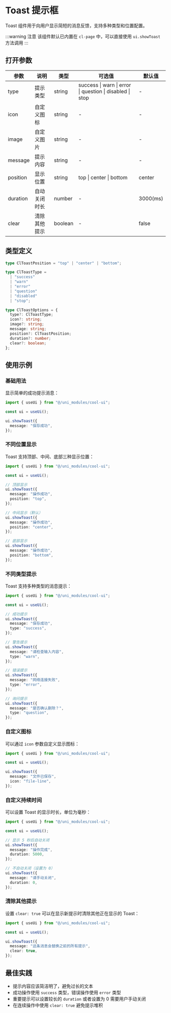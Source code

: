 # Toast 提示框

Toast 组件用于向用户显示简短的消息反馈，支持多种类型和位置配置。

:::warning 注意
该组件默认已内置在 `cl-page` 中，可以直接使用 `ui.showToast` 方法调用
:::

## 打开参数

| 参数     | 说明         | 类型    | 可选值                                                   | 默认值   |
| -------- | ------------ | ------- | -------------------------------------------------------- | -------- |
| type     | 提示类型     | string  | success \| warn \| error \| question \| disabled \| stop | -        |
| icon     | 自定义图标   | string  | -                                                        | -        |
| image    | 自定义图片   | string  | -                                                        | -        |
| message  | 提示内容     | string  | -                                                        | -        |
| position | 显示位置     | string  | top \| center \| bottom                                  | center   |
| duration | 自动关闭时长 | number  | -                                                        | 3000(ms) |
| clear    | 清除其他提示 | boolean | -                                                        | false    |

## 类型定义

```ts
type ClToastPosition = "top" | "center" | "bottom";

type ClToastType =
  | "success"
  | "warn"
  | "error"
  | "question"
  | "disabled"
  | "stop";

type ClToastOptions = {
  type?: ClToastType;
  icon?: string;
  image?: string;
  message: string;
  position?: ClToastPosition;
  duration?: number;
  clear?: boolean;
};
```

## 使用示例

### 基础用法

显示简单的成功提示消息：

```ts
import { useUi } from "@/uni_modules/cool-ui";

const ui = useUi();

ui.showToast({
  message: "保存成功",
});
```

### 不同位置显示

Toast 支持顶部、中间、底部三种显示位置：

```ts
import { useUi } from "@/uni_modules/cool-ui";

const ui = useUi();

// 顶部显示
ui.showToast({
  message: "操作成功",
  position: "top",
});

// 中间显示（默认）
ui.showToast({
  message: "操作成功",
  position: "center",
});

// 底部显示
ui.showToast({
  message: "操作成功",
  position: "bottom",
});
```

### 不同类型提示

Toast 支持多种类型的消息提示：

```ts
import { useUi } from "@/uni_modules/cool-ui";

const ui = useUi();

// 成功提示
ui.showToast({
  message: "保存成功",
  type: "success",
});

// 警告提示
ui.showToast({
  message: "请检查输入内容",
  type: "warn",
});

// 错误提示
ui.showToast({
  message: "网络连接失败",
  type: "error",
});

// 询问提示
ui.showToast({
  message: "是否确认删除？",
  type: "question",
});
```

### 自定义图标

可以通过 `icon` 参数自定义显示图标：

```ts
import { useUi } from "@/uni_modules/cool-ui";

const ui = useUi();

ui.showToast({
  message: "文件已保存",
  icon: "file-line",
});
```

### 自定义持续时间

可以设置 Toast 的显示时长，单位为毫秒：

```ts
import { useUi } from "@/uni_modules/cool-ui";

const ui = useUi();

// 显示 5 秒后自动关闭
ui.showToast({
  message: "操作完成",
  duration: 5000,
});

// 不自动关闭（设置为 0）
ui.showToast({
  message: "请手动关闭",
  duration: 0,
});
```

### 清除其他提示

设置 `clear: true` 可以在显示新提示时清除其他正在显示的 Toast：

```ts
import { useUi } from "@/uni_modules/cool-ui";

const ui = useUi();

ui.showToast({
  message: "这条消息会替换之前的所有提示",
  clear: true,
});
```

## 最佳实践

- 提示内容应该简洁明了，避免过长的文本
- 成功操作使用 `success` 类型，错误操作使用 `error` 类型
- 重要提示可以设置较长的 `duration` 或者设置为 0 需要用户手动关闭
- 在连续操作中使用 `clear: true` 避免提示堆积
